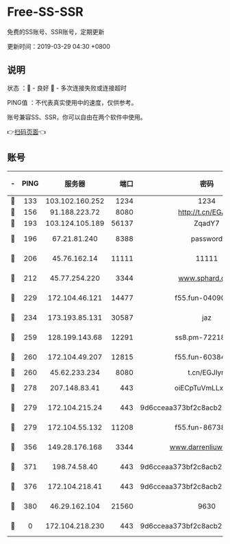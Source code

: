 # Free-SS-SSR

免费的SS账号、SSR账号，定期更新

更新时间：2019-03-29 04:30 +0800

## 说明

状态     ：🙂 - 良好 🙁 - 多次连接失败或连接超时

PING值   ：不代表真实使用中的速度，仅供参考。

账号兼容SS、SSR，你可以自由在两个软件中使用。

👉[扫码页面](https://liesauer.github.io/Free-SS-SSR/)👈

## 账号

|-|PING|服务器|端口|密码|加密方式|区域|
|:----:|:----:|:-----:|-----:|:----:|:----:|:----:|
|🙂|133|103.102.160.252|1234|1234|rc4-md5|JP|
|🙂|156|91.188.223.72|8080|http://t.cn/EGJIyrl|rc4-md5|RU|
|🙂|193|103.124.105.189|56137|ZqadY7|chacha20|US|
|🙂|196|67.21.81.240|8388|password|aes-256-cfb|US|
|🙂|206|45.76.162.14|11111|11111|aes-256-cfb|SG|
|🙂|212|45.77.254.220|3344|www.sphard.com|aes-256-cfb|SG|
|🙂|229|172.104.46.121|14477|f55.fun-04090442|aes-256-cfb|SG|
|🙂|234|173.193.85.131|30587|jaz|aes-256-cfb|US|
|🙂|259|128.199.143.68|12291|ss8.pm-72218941|aes-256-cfb|SG|
|🙂|260|172.104.49.207|12815|f55.fun-60384843|aes-256-cfb|SG|
|🙂|260|45.62.233.234|8080|t.cn/EGJIyrl|rc4-md5|CA|
|🙂|278|207.148.83.41|443|oiECpTuVmLLxk4Ts|aes-256-cfb|AU|
|🙂|279|172.104.215.24|443|9d6cceaa373bf2c8acb22e60b6a58be6|aes-256-cfb|US|
|🙂|279|172.104.55.132|11208|f55.fun-86738977|aes-256-cfb|SG|
|🙂|356|149.28.176.168|3344|www.darrenliuwei.com|aes-256-cfb|AU|
|🙂|371|198.74.58.40|443|9d6cceaa373bf2c8acb22e60b6a58be6|aes-256-cfb|US|
|🙂|376|172.104.218.41|443|9d6cceaa373bf2c8acb22e60b6a58be6|aes-256-cfb|US|
|🙂|380|46.29.162.104|21560|9630|aes-128-ctr|RU|
|🙁|0|172.104.218.230|443|9d6cceaa373bf2c8acb22e60b6a58be6|aes-256-cfb|US|
